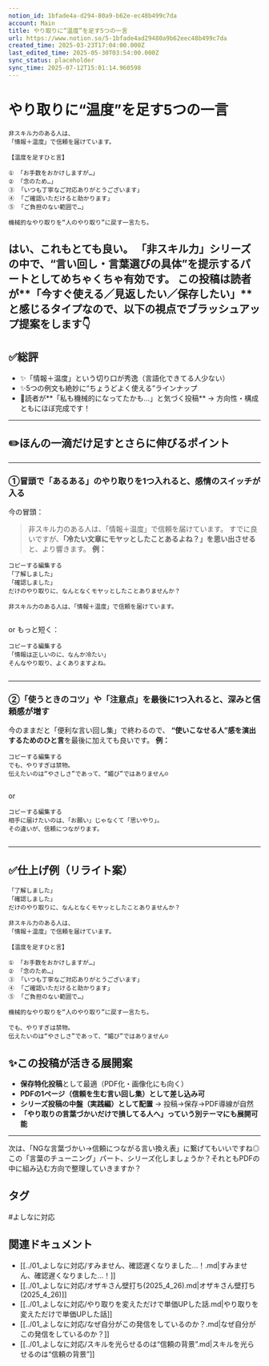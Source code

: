 ```yaml
---
notion_id: 1bfade4a-d294-80a9-b62e-ec48b499c7da
account: Main
title: やり取りに“温度”を足す5つの一言
url: https://www.notion.so/5-1bfade4ad29480a9b62eec48b499c7da
created_time: 2025-03-23T17:04:00.000Z
last_edited_time: 2025-05-30T03:54:00.000Z
sync_status: placeholder
sync_time: 2025-07-12T15:01:14.960598
---
```

# やり取りに“温度”を足す5つの一言

```plain text
非スキル力のある人は、
「情報＋温度」で信頼を届けています。

【温度を足すひと言】

① 「お手数をおかけしますが…」
② 「念のため…」
③ 「いつも丁寧なご対応ありがとうございます」
④ 「ご確認いただけると助かります」
⑤ 「ご負担のない範囲で…」

機械的なやり取りを“人のやり取り”に戻す一言たち。
```
はい、これもとても良い。
「非スキル力」シリーズの中で、“**言い回し・言葉選びの具体**”を提示するパートとしてめちゃくちゃ有効です。
この投稿は読者が**「今すぐ使える／見返したい／保存したい」**と感じるタイプなので、以下の視点でブラッシュアップ提案をします👇
---
## ✅総評
- ✨「情報＋温度」という切り口が秀逸（言語化できてる人少ない）
- ✨5つの例文も絶妙に“ちょうどよく使える”ラインナップ
- 📌読者が**「私も機械的になってたかも…」と気づく投稿**
→ 方向性・構成ともにほぼ完成です！
---
## ✏️ほんの一滴だけ足すとさらに伸びるポイント
---
### ①冒頭で「あるある」のやり取りを1つ入れると、**感情のスイッチが入る**
今の冒頭：
> 非スキル力のある人は、「情報＋温度」で信頼を届けています。
すでに良いですが、**「冷たい文章にモヤッとしたことあるよね？」を思い出させる**と、より響きます。
**例：**
```plain text
コピーする編集する
「了解しました」
「確認しました」
だけのやり取りに、なんとなくモヤッとしたことありませんか？

非スキル力のある人は、「情報＋温度」で信頼を届けています。


```
or もっと短く：
```plain text
コピーする編集する
「情報は正しいのに、なんか冷たい」
そんなやり取り、よくありますよね。


```
---
### ②「使うときのコツ」や「注意点」を最後に1つ入れると、**深みと信頼感が増す**
今のままだと「便利な言い回し集」で終わるので、
**“使いこなせる人”感を演出するためのひと言**を最後に加えても良いです。
**例：**
```plain text
コピーする編集する
でも、やりすぎは禁物。
伝えたいのは“やさしさ”であって、“媚び”ではありません☺️


```
or
```plain text
コピーする編集する
相手に届けたいのは、「お願い」じゃなくて「思いやり」。
その違いが、信頼につながります。


```
---
## ✅仕上げ例（リライト案）
```plain text
「了解しました」  
「確認しました」  
だけのやり取りに、なんとなくモヤッとしたことありませんか？

非スキル力のある人は、
「情報＋温度」で信頼を届けています。

【温度を足すひと言】

① 「お手数をおかけしますが…」
② 「念のため…」
③ 「いつも丁寧なご対応ありがとうございます」
④ 「ご確認いただけると助かります」
⑤ 「ご負担のない範囲で…」

機械的なやり取りを“人のやり取り”に戻す一言たち。

でも、やりすぎは禁物。  
伝えたいのは“やさしさ”であって、“媚び”ではありません☺️
```
## ✨この投稿が活きる展開案
- **保存特化投稿**として最適（PDF化・画像化にも向く）
- **PDFの1ページ（信頼を生む言い回し集）として差し込み可**
- **シリーズ投稿の中盤（実践編）として配置** → 投稿→保存→PDF導線が自然
- **「やり取りの言葉づかいだけで損してる人へ」っていう別テーマにも展開可能**
---
次は、「NGな言葉づかい→信頼につながる言い換え表」に繋げてもいいですね◎
この「言葉のチューニング」パート、シリーズ化しましょうか？それともPDFの中に組み込む方向で整理していきますか？

## タグ

#よしなに対応 

## 関連ドキュメント

- [[../01_よしなに対応/すみません、確認遅くなりました…！.md|すみません、確認遅くなりました…！]]
- [[../01_よしなに対応/オザキさん壁打ち(2025_4_26).md|オザキさん壁打ち(2025_4_26)]]
- [[../01_よしなに対応/やり取りを変えただけで単価UPした話.md|やり取りを変えただけで単価UPした話]]
- [[../01_よしなに対応/なぜ自分がこの発信をしているのか？.md|なぜ自分がこの発信をしているのか？]]
- [[../01_よしなに対応/スキルを光らせるのは“信頼の背景”.md|スキルを光らせるのは“信頼の背景”]]
